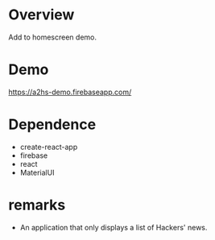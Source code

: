 # Overview
Add to homescreen demo.

# Demo
https://a2hs-demo.firebaseapp.com/

# Dependence
* create-react-app
* firebase
* react
* MaterialUI

# remarks
* An application that only displays a list of Hackers' news.
